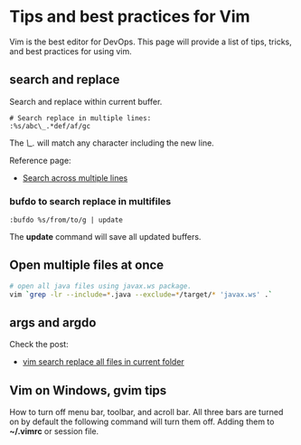 # Tips and best practices for Vim

Vim is the best editor for DevOps.
This page will provide a list of tips, tricks, and best practices for using vim.

## search and replace

Search and replace within current buffer.

```vim
# Search replace in multiple lines:
:%s/abc\_.*def/af/gc
```

The *\\_.* will match any character including the new line.

Reference page:

* [Search across multiple lines](https://vim.fandom.com/wiki/Search_across_multiple_lines)

### bufdo to search replace in multifiles

```vim
:bufdo %s/from/to/g | update
```

The **update** command will save all updated buffers.


## Open multiple files at once

```bash
# open all java files using javax.ws package.
vim `grep -lr --include=*.java --exclude=*/target/* 'javax.ws' .`
```

## args and argdo

Check the post:

* [vim search replace all files in current folder](https://vi.stackexchange.com/questions/2776/vim-search-replace-all-files-in-current-project-folder#:~:text=If%20you%20want%20to%20perform,multiple%20filenames%20or%20even%20globs.&text=You%20can%20view%20the%20current,by%20running%20%3Aargs%20by%20itself.)

## Vim on Windows, gvim tips

How to turn off menu bar, toolbar, and acroll bar.
All three bars are turned on by default the following command will turn them off.
Adding them to **~/.vimrc** or session file.
